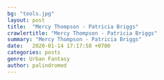 ```yaml
---
bg: "tools.jpg"
layout: post
title:  "Mercy Thompson - Patricia Briggs"
crawlertitle: "Mercy Thompson - Patricia Briggs"
summary: "Mercy Thompson - Patricia Briggs"
date:   2020-01-14 17:17:58 +0700
categories: posts
genre: Urban Fantasy
author: palindromed
---
```

